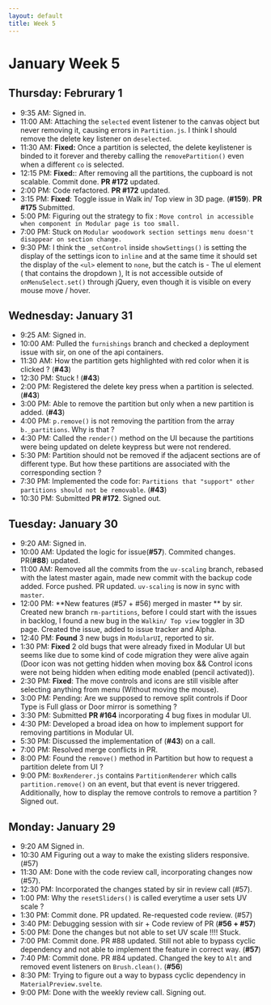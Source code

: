 ```yaml
---
layout: default
title: Week 5
---
```

# **January Week 5**
## **Thursday: Februrary 1**
- 9:35  AM: Signed in.
- 11:00 AM: Attaching the `selected` event listener to the canvas object but never removing it, causing errors in `Partition.js`. I think I should remove the delete key listener on `deselected`.
- 11:30 AM: **Fixed:** Once a partition is selected, the delete keylistener is binded to it forever and thereby calling the `removePartition()` even when a different `co` is selected.
- 12:15 PM: **Fixed:**: After removing all the partitions, the cupboard is not scalable. Commit done. **PR #172** updated.
- 2:00  PM: Code refactored. **PR #172** updated.
- 3:15  PM: **Fixed**: Toggle issue in Walk in/ Top view in 3D page. (**#159**). **PR #175** Submitted.
- 5:00  PM: Figuring out the strategy to fix : `Move control in accessible when component in Modular page is too small.`
- 7:00  PM: Stuck on `Modular woodowork section settings menu doesn't disappear on section change.`
- 9:30  PM: I think the `_setControl` inside `showSettings()` is setting the display of the settings icon to `inline` and at the same time it should set the display of the `<ul>` element to `none`, but the catch is - The ul element ( that contains the dropdown ),
It is not accessible outside of `onMenuSelect.set()` through jQuery, even though it is visible on every mouse move / hover.
 
## **Wednesday: January 31**
- 9:25  AM: Signed in.
- 10:00 AM: Pulled the `furnishings` branch and checked a deployment issue with sir, on one of the api containers.
- 11:30 AM: How the partition gets highlighted with red color when it is clicked ? (**#43**)
- 12:30 PM: Stuck ! (**#43**)
- 2:00  PM: Registered the delete key press when a partition is selected. (**#43**)
- 3:00  PM: Able to remove the partition but only when a new partition is added. (**#43**)
- 4:00  PM: `p.remove()` is not removing the partition from the array `b._partitions`. Why is that ?
- 4:30  PM: Called the `render()` method on the UI because the partitions were being updated on delete keypress but were not rendered.
- 5:30  PM: Partition should not be removed if the adjacent sections are of different type. But how these partitions are associated with the corresponding section ?
- 7:30  PM: Implemented the code for: `Partitions that "support" other partitions should not be removable`. (**#43**)
- 10:30 PM: Submitted **PR #172**. Signed out.

## **Tuesday: January 30**
- 9:20  AM: Signed in.
- 10:00 AM: Updated the logic for issue(**#57**). Commited changes. PR(**#88**) updated.
- 11:00 AM: Removed all the commits from the `uv-scaling` branch, rebased with the latest master again, made new commit with the backup code added. Force pushed. PR updated. `uv-scaling` is now in sync with `master`.
- 12:00 PM: **New features (#57 + #56) merged in master ** by sir. Created new branch `rm-partitions`, before I could start with the issues in backlog, I found a new bug in the `Walkin/ Top view` toggler in 3D page. Created the issue, added to issue tracker and Alpha.
- 12:40 PM: **Found** 3 new bugs in `ModularUI`, reported to sir.
- 1:30  PM: **Fixed** 2 old bugs that were already fixed in Modular UI but seems like due to some kind of code migration they were alive again (Door icon was not getting hidden when moving box && Control icons were not being hidden when editing mode enabled (pencil activated)).
- 2:30  PM: **Fixed**: The move controls and icons are still visible after selecting anything from menu (Without moving the mouse).
- 3:00  PM: Pending: Are we supposed to remove split controls if Door Type is Full glass or Door mirror is something ?
- 3:30  PM: Submitted **PR #164** incorporating 4 bug fixes in modular UI.
- 4:30  PM: Developed a broad idea on how to implement support for removing partitions in Modular UI.
- 5:30  PM: Discussed the implementation of (**#43**) on a call.
- 7:00  PM: Resolved merge conflicts in PR.
- 8:00  PM: Found the `remove()` method in Partition but how to request a partition delete from UI ?
- 9:00  PM: `BoxRenderer.js` contains `PartitionRenderer` which calls `partition.remove()` on an event, but that event is never triggered. Additionally, how to display the remove controls to remove a partition ? Signed out.
  
## **Monday: January 29**
- 9:20  AM Signed in.
- 10:30 AM Figuring out a way to make the existing sliders responsive. (#57)
- 11:30 AM: Done with the code review call, incorporating changes now (#57).
- 12:30 PM: Incorporated the changes stated by sir in review call (#57).
- 1:00  PM: Why the `resetSliders()` is called everytime a user sets UV scale ?
- 1:30  PM: Commit done. PR updated. Re-requested code review. (#57)
- 3:40  PM: Debugging session with sir + Code review of PR (**#56 + #57**)
- 5:00  PM: Done the changes but not able to set UV scale !!!! Stuck.
- 7:00  PM: Commit done. PR #88 updated. Still not able to bypass cyclic dependency and not able to implement the feature in correct way. (**#57**)
- 7:40  PM: Commit done. PR #84 updated. Changed the key to `Alt` and removed event listeners on `Brush.clean()`. (**#56**)
- 8:30  PM: Trying to figure out a way to bypass cyclic dependency in `MaterialPreview.svelte`.
- 9:00  PM: Done with the weekly review call. Signing out.
